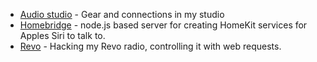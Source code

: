  - [Audio studio](audio/readme.md) -  Gear and connections in my studio
 - [Homebridge](homebridge.md) - node.js based server for creating HomeKit services for Apples Siri to talk to.
 - [Revo](revo.md) - Hacking my Revo radio, controlling it with web requests.
